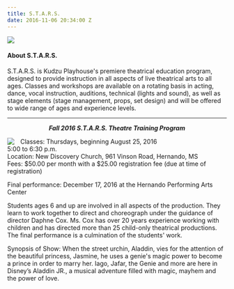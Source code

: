 ```yaml
---
title: S.T.A.R.S.
date: 2016-11-06 20:34:00 Z
---
```


<img src="/uploads/2228053.jpg" style="margin:0 auto;">

#### About S.T.A.R.S.

S.T.A.R.S. is Kudzu Playhouse's premiere theatrical education program, designed to provide instruction in all aspects of live theatrical arts to all ages. Classes and workshops are available on a rotating basis in acting, dance, vocal instruction, auditions, technical (lights and sound), as well as stage elements (stage management, props, set design) and will be offered to wide range of ages and experience levels.

---

<em><b><center>Fall 2016 S.T.A.R.S. Theatre Training Program</center></b></em>

<img src="/uploads/769361.png" style="float:left; margin-right:1em;">
Classes: Thursdays, beginning August 25, 2016<br>
5:00 to 6:30 p.m.<br>
Location: New Discovery Church, 961 Vinson Road, Hernando, MS<br>
Fees: $50.00 per month with a $25.00 registration fee (due at time of registration)<br>

Final performance: December 17, 2016 at the Hernando Performing Arts Center

Students ages 6 and up are involved in all aspects of the production. They learn to work together to direct and choreograph under the guidance of director Daphne Cox. Ms. Cox has over 20 years experience working with children and has directed more than 25 child-only theatrical productions. The final performance is a culmination of the students' work.

Synopsis of Show: 
When the street urchin, Aladdin, vies for the attention of the beautiful princess, Jasmine, he uses a genie's magic power to become a prince in order to marry her. Iago, Jafar, the Genie and more are here in Disney’s Aladdin JR., a musical adventure filled with magic, mayhem and the power of love.